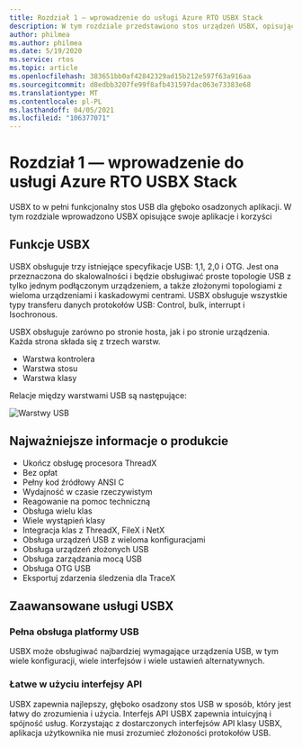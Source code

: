 ```yaml
---
title: Rozdział 1 — wprowadzenie do usługi Azure RTO USBX Stack
description: W tym rozdziale przedstawiono stos urządzeń USBX, opisujący jego aplikacje i korzyści.
author: philmea
ms.author: philmea
ms.date: 5/19/2020
ms.service: rtos
ms.topic: article
ms.openlocfilehash: 383651bb0af42842329ad15b212e597f63a916aa
ms.sourcegitcommit: d8edbb3207fe99f8afb431597dac063e73383e68
ms.translationtype: MT
ms.contentlocale: pl-PL
ms.lasthandoff: 04/05/2021
ms.locfileid: "106377071"
---
```

# <a name="chapter-1---introduction-to-azure-rtos-usbx-device-stack"></a>Rozdział 1 — wprowadzenie do usługi Azure RTO USBX Stack

USBX to w pełni funkcjonalny stos USB dla głęboko osadzonych aplikacji. W tym rozdziale wprowadzono USBX opisujące swoje aplikacje i korzyści 

## <a name="usbx-features"></a>Funkcje USBX

USBX obsługuje trzy istniejące specyfikacje USB: 1,1, 2,0 i OTG. Jest ona przeznaczona do skalowalności i będzie obsługiwać proste topologie USB z tylko jednym podłączonym urządzeniem, a także złożonymi topologiami z wieloma urządzeniami i kaskadowymi centrami. USBX obsługuje wszystkie typy transferu danych protokołów USB: Control, bulk, interrupt i Isochronous.

USBX obsługuje zarówno po stronie hosta, jak i po stronie urządzenia. Każda strona składa się z trzech warstw.

- Warstwa kontrolera
- Warstwa stosu
- Warstwa klasy

Relacje między warstwami USB są następujące:

![Warstwy USB](media/usbx-device-stack/usb-layers.png)

## <a name="product-highlights"></a>Najważniejsze informacje o produkcie

- Ukończ obsługę procesora ThreadX
- Bez opłat
- Pełny kod źródłowy ANSI C
- Wydajność w czasie rzeczywistym
- Reagowanie na pomoc techniczną
- Obsługa wielu klas
- Wiele wystąpień klasy
- Integracja klas z ThreadX, FileX i NetX
- Obsługa urządzeń USB z wieloma konfiguracjami
- Obsługa urządzeń złożonych USB
- Obsługa zarządzania mocą USB
- Obsługa OTG USB
- Eksportuj zdarzenia śledzenia dla TraceX

## <a name="powerful-services-of-usbx"></a>Zaawansowane usługi USBX

### <a name="complete-usb-device-framework-support"></a>Pełna obsługa platformy USB

USBX może obsługiwać najbardziej wymagające urządzenia USB, w tym wiele konfiguracji, wiele interfejsów i wiele ustawień alternatywnych.

### <a name="easy-to-use-apis"></a>Łatwe w użyciu interfejsy API

USBX zapewnia najlepszy, głęboko osadzony stos USB w sposób, który jest łatwy do zrozumienia i użycia. Interfejs API USBX zapewnia intuicyjną i spójność usług. Korzystając z dostarczonych interfejsów API klasy USBX, aplikacja użytkownika nie musi zrozumieć złożoności protokołów USB.
